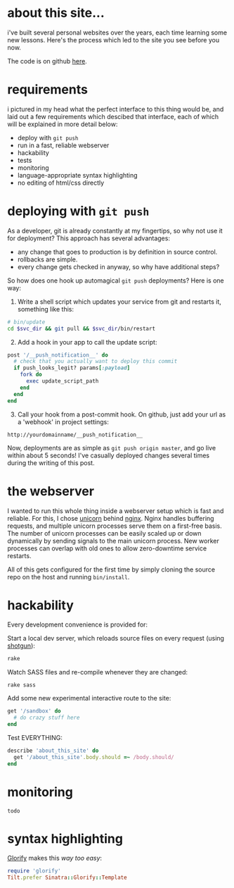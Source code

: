 about this site...
==================

i've built several personal websites over the years, each time learning some new lessons.
Here's the process which led to the site you see before you now.

The code is on github [here](http://github.com/echohead/echohead.org).

# requirements

i pictured in my head what the perfect interface to this thing would be, and laid out a few requirements which descibed that interface, each of which will be explained in more detail below:

* deploy with `git push`
* run in a fast, reliable webserver
* hackability
* tests
* monitoring
* language-appropriate syntax highlighting
* no editing of html/css directly

# deploying with `git push`
As a developer, git is already constantly at my fingertips, so why not use it for deployment?
This approach has several advantages:

* any change that goes to production is by definition in source control.
* rollbacks are simple.
* every change gets checked in anyway, so why have additional steps?

So how does one hook up automagical `git push` deployments? Here is one way:

1. Write a shell script which updates your service from git and restarts it, something like this:

```bash
# bin/update
cd $svc_dir && git pull && $svc_dir/bin/restart
```

2. Add a hook in your app to call the update script:

```ruby
post '/__push_notification__' do
  # check that you actually want to deploy this commit
  if push_looks_legit? params[:payload]
    fork do
      exec update_script_path
    end
  end
end
```

3. Call your hook from a post-commit hook. On github, just add your url as a 'webhook' in project settings:

```
http://yourdomainname/__push_notification__
```

Now, deployments are as simple as `git push origin master`, and go live within about 5 seconds!
I've casually deployed changes several times during the writing of this post.



# the webserver

I wanted to run this whole thing inside a webserver setup which is fast and reliable.
For this, I chose [unicorn][unicorn] behind [nginx][nginx].  Nginx handles buffering requests, and multiple unicorn processes serve them on a first-free basis.  The number of unicorn processes can be easily scaled up or down dynamically by sending signals to the main unicorn process.  New worker processes can overlap with old ones to allow zero-downtime service restarts.

All of this gets configured for the first time by simply cloning the source repo on the host and running `bin/install`.



# hackability

Every development convenience is provided for:

Start a local dev server, which reloads source files on every request (using [shotgun][shotgun]):

```bash
rake
```

Watch SASS files and re-compile whenever they are changed:

```
rake sass
```

Add some new experimental interactive route to the site:

```ruby
get '/sandbox' do
  # do crazy stuff here
end
```

Test EVERYTHING:

```ruby
describe 'about_this_site' do
  get '/about_this_site'.body.should =~ /body.should/
end
```

# monitoring
`todo`

# syntax highlighting

[Glorify][glorify] makes this _way too easy_:

```ruby
require 'glorify'
Tilt.prefer Sinatra::Glorify::Template
```

[unicorn]: https://github.com/defunkt/unicorn
[nginx]: http://wiki.nginx.org/Main
[shotgun]: https://github.com/rtomayko/shotgun
[glorify]: https://github.com/zzak/glorify
